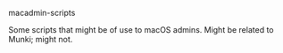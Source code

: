 macadmin-scripts

Some scripts that might be of use to macOS admins. Might be related to Munki;
might not.
